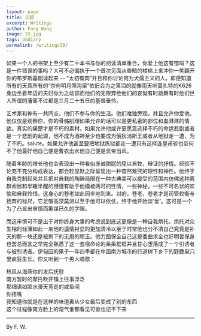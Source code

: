 ```yaml
---
layout: page
title: 无题
excerpt: Writings
author: Fang Wang
image: 33.jpg
tags: USdiary
permalink: /writings39/
---
```


如果一个人的书架上至少有二十本书与你的阅读清单重合，你爱上他这有错吗？这是一件错误的事吗？大可不必偏执于一个首次见面从昏暗的楼梯上来冲你一笑翻开你的布罗斯基朗读起来 -- “太初有肉”并且和你讨论何为犬儒主义的人。即便知道所有的天真所有的“奈何明月照沟渠”依旧会为之落泪的就像雨天听莫扎特的K626身边坐着年迈的夫妇你为之动容而他们的无限弃绝他们的哀恸有时跳舞有时他们世人所谓的藩篱不过都是三月二十五日的基督垂怜。

艺术家和神有一共同点，他们不参与你的生活。他们唯独旁观，并且允许你爱他。他仅仅是观察你，你的骨骼肌理如果允许的话可以是更私密的部位和血淋淋的情欲。真实的痛楚才是不朽的素材。如果允许他或许更愿意选择不朽的命运悲剧或者是一个悲剧的起源，他不成为酒神至少也要成为俄狄浦斯王或者从地狱走一遭，为了不朽。salute。如果允许他甚至要把地狱炼狱都走一遭只有这样连皇甫轸也奈何不了他最好他自己便是曹衣出水他自己便是吴带当风。

随着年龄的增长他也会表现出一种看似赤诚甜腻的卑以自牧，辩证的抒情。经验不论充不充分构成表达，都会趁显默之际呈现出一种杳然难究的理性和神性。他终于自我克制起来并且把对自我的陶醉局限在一种古典美可以接受的范围内仿佛这种离群索居和半睡半醒的懵懂有助于他模棱两可的性情，一些神秘，一些不可名状的欢愉和自我怜惜。这身心的苍老如此同步地到来。对的，苍老，苍老才是司管权衡与扬弃的标尺，它足够高深莫测以至于他可以依仗。终于他开始谈‘爱’。这可是一个为了凸显出审慎而筹谋已久的字眼。

而这审慎可不是出于对你终身大事的考虑说到底这更像是一种自我烘托，烘托对众生相的轻薄如此一来他的遥情衬显的更加清冷以至于时常他也分不清自己究竟是补天的那一块还是被剩下的无用的顽玉。他力图保全自己这是委曲求全也好明哲保身也罢总而言之早完全熟悉了这一套宿命论的条条框框并且甘心堕落成了一个引诱者与被引诱者。伊甸园的果子一年四季都在中国南方城市的行道树下乡下的野鹿巢穴里疯狂生长。你又听到一个男人唱歌：   

热风从海燕你的发后抚慰   
南方暂时的摩托吹开镇上往事浮泛     
那细语如脏水漫天竞走的咸鱼间     
你捂嘴   
我知道你就是在这样的味道裏从少女最后变成了别的东西   
这个过程像南方脸上的湿气谁都看见可谁也记不下来

****

By F. W. 
